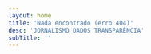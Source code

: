 ```yaml
---
layout: home
title: 'Nada encontrado (erro 404)'
desc: 'JORNALISMO DADOS TRANSPARÊNCIA'
subTitle: ''
---
```

